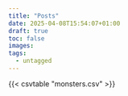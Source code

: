 ```yaml
---
title: "Posts"
date: 2025-04-08T15:54:07+01:00
draft: true
toc: false
images:
tags:
  - untagged
---
```

{{< csvtable "monsters.csv" >}}
